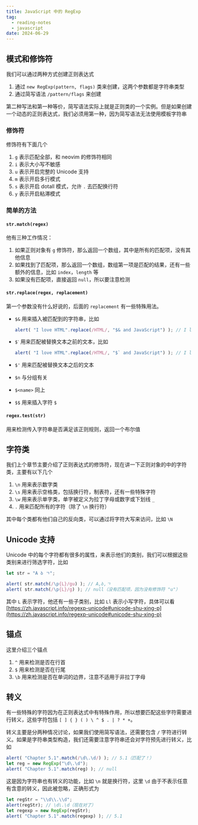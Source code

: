 ```yaml
---
title: JavaScript 中的 RegExp
tag:
  - reading-notes
  - javascript
date: 2024-06-29
---
```


## 模式和修饰符

我们可以通过两种方式创建正则表达式

1. 通过 `new RegExp(pattern, flags)` 类来创建，这两个参数都是字符串类型
2. 通过简写语法 `/pattern/flags` 来创建

第二种写法和第一种等价，简写语法实际上就是正则类的一个实例。但是如果创建一个动态的正则表达式，我们必须用第一种，因为简写语法无法使用模板字符串

### 修饰符

修饰符有下面几个

1. `g` 表示匹配全部，和 neovim 的修饰符相同
2. `i` 表示大小写不敏感
3. `u` 表示开启完整的 Unicode 支持
4. `m` 表示开启多行模式
5. `s` 表示开启 dotall 模式，允许 `.` 去匹配换行符
6. `y` 表示开启粘滞模式

### 简单的方法

#### `str.match(regex)`

他有三种工作情况：

1. 如果正则对象有 `g` 修饰符，那么返回一个数组，其中是所有的匹配项，没有其他信息
2. 如果找到了匹配项，那么返回一个数组，数组第一项是匹配的结果，还有一些额外的信息，比如 `index`，`length` 等
3. 如果没有匹配项，直接返回 `null`，所以要注意检测

#### `str.replace(regex, replacement)`

第一个参数没有什么好说的，后面的 `replacement` 有一些特殊用法。

- `$&` 用来插入被匹配到的字符串，比如

  ```JavaScript
  alert( "I love HTML".replace(/HTML/, "$& and JavaScript") ); // I love HTML and JavaScript
  ```

- `$ˋ` 用来匹配被替换文本之前的文本，比如

  ```JavaScript
  alert( "I love HTML".replace(/HTML/, "$` and JavaScript") ); // I love I love  and JavaScript
  ```

- `$'` 用来匹配被替换文本之后的文本

- `$n` 与分组有关

- `$<name>` 同上

- `$$` 用来插入字符 `$`

#### `regex.test(str)`

用来检测传入字符串是否满足该正则规则，返回一个布尔值

## 字符类

我们上个章节主要介绍了正则表达式的修饰符，现在讲一下正则对象的中的字符类，主要有以下几个

1. `\n` 用来表示数字类
2. `\s` 用来表示空格类，包括换行符，制表符，还有一些特殊字符
3. `\w` 用来表示单字类，单字被定义为拉丁字母或数字或下划线 `_`
4. `.` 用来匹配所有的字符（除了 `\n` 换行符）

其中每个类都有他们自己的反向类，可以通过将字符大写来访问，比如 `\N`

## Unicode 支持

Unicode 中的每个字符都有很多的属性，来表示他们的类别，我们可以根据这些类别来进行筛选字符，比如

```JavaScript
let str = "A ბ ㄱ";

alert( str.match(/\p{L}/gu) ); // A,ბ,ㄱ
alert( str.match(/\p{L}/g) ); // null（没有匹配项，因为没有修饰符 "u"）
```

其中 `L` 表示字符，他还有一些子类别，比如 `Ll` 表示小写字符，具体可以看 [https://zh.javascript.info/regexp-unicode#unicode-shu-xing-p](https://zh.javascript.info/regexp-unicode#unicode-shu-xing-p)

## 锚点

这里介绍三个锚点

1. `^` 用来检测是否在行首
1. `$` 用来检测是否在行尾
1. `\b` 用来检测是否在单词的边界，注意不适用于非拉丁字母

## 转义

有一些特殊的字符因为在正则表达式中有特殊作用，所以想要匹配这些字符需要进行转义，这些字符包括 `[ ] { } ( ) \ ^ $ . | ? * +`。

转义主要是分两种情况讨论，如果我们使用简写语法，还需要包含 `/` 字符进行转义。如果是字符串类型构造，我们还需要注意字符串还会对字符预先进行转义，比如

```JavaScript
alert( "Chapter 5.1".match(/\d\.\d/) ); // 5.1（匹配了！）
let reg = new RegExp("\d\.\d");
alert( "Chapter 5.1".match(reg) ); // null
```

这是因为字符串也有转义的功能，比如 `\n` 就是换行符，这里 `\d` 由于不表示任意有含意的转义，因此被忽略，正确形式为

```JavaScript
let regStr = "\\d\\.\\d";
alert(regStr); // \d\.\d（现在对了）
let regexp = new RegExp(regStr);
alert( "Chapter 5.1".match(regexp) ); // 5.1
```
